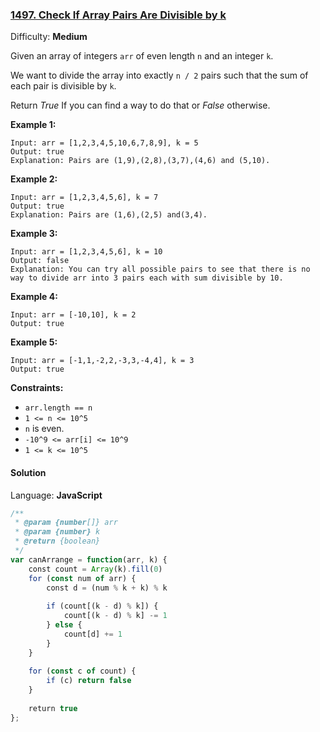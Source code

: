 ### [1497\. Check If Array Pairs Are Divisible by k](https://leetcode.com/problems/check-if-array-pairs-are-divisible-by-k/)

Difficulty: **Medium**


Given an array of integers `arr` of even length `n` and an integer `k`.

We want to divide the array into exactly `n / 2` pairs such that the sum of each pair is divisible by `k`.

Return _True_ If you can find a way to do that or _False_ otherwise.

**Example 1:**

```
Input: arr = [1,2,3,4,5,10,6,7,8,9], k = 5
Output: true
Explanation: Pairs are (1,9),(2,8),(3,7),(4,6) and (5,10).
```

**Example 2:**

```
Input: arr = [1,2,3,4,5,6], k = 7
Output: true
Explanation: Pairs are (1,6),(2,5) and(3,4).
```

**Example 3:**

```
Input: arr = [1,2,3,4,5,6], k = 10
Output: false
Explanation: You can try all possible pairs to see that there is no way to divide arr into 3 pairs each with sum divisible by 10.
```

**Example 4:**

```
Input: arr = [-10,10], k = 2
Output: true
```

**Example 5:**

```
Input: arr = [-1,1,-2,2,-3,3,-4,4], k = 3
Output: true
```

**Constraints:**

*   `arr.length == n`
*   `1 <= n <= 10^5`
*   `n` is even.
*   `-10^9 <= arr[i] <= 10^9`
*   `1 <= k <= 10^5`


#### Solution

Language: **JavaScript**

```javascript
/**
 * @param {number[]} arr
 * @param {number} k
 * @return {boolean}
 */
var canArrange = function(arr, k) {
    const count = Array(k).fill(0)
    for (const num of arr) {
        const d = (num % k + k) % k
​
        if (count[(k - d) % k]) {
            count[(k - d) % k] -= 1
        } else {
            count[d] += 1
        }
    }
    
    for (const c of count) {
        if (c) return false
    }
    
    return true
};
```
